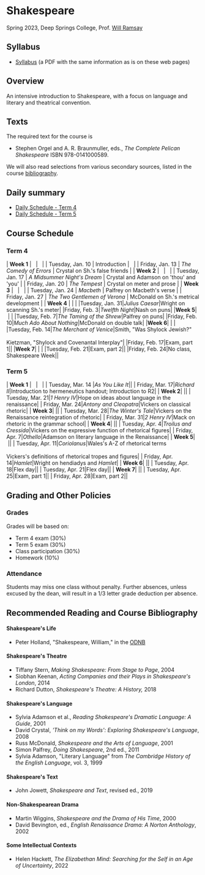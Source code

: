 # Shakespeare

Spring 2023, Deep Springs College, Prof. [Will Ramsay](https://willramsay.github.io)

## Syllabus

* [Syllabus](./ShakespeareSyllabus.pdf) (a PDF with the same information as is on these web pages)

## Overview

An intensive introduction to Shakespeare, with a focus on language and literary and theatrical convention.

## Texts

The required text for the course is
* Stephen Orgel and A. R. Braunmuller, eds., *The Complete Pelican Shakespeare* ISBN 978-0141000589.

We will also read selections from various secondary sources, listed in the course [bibliography](#recommended-reading-and-course-bibliography).

## Daily summary

* [Daily Schedule - Term 4](./daily_schedule-term_4.html)
* [Daily Schedule - Term 5](./daily_schedule-term_5.html) 

## Course Schedule

### Term 4

| **Week 1** | &nbsp; | &nbsp; |
| Tuesday, Jan. 10 | Introduction | &nbsp; |
| Friday, Jan. 13 | *The Comedy of Errors* | Crystal on Sh.'s false friends |
| **Week 2** | &nbsp; | &nbsp; |
| Tuesday, Jan. 17 | *A Midsummer Night's Dream* | Crystal and Adamson on 'thou' and 'you' |
| Friday, Jan. 20 | *The Tempest* | Crystal on meter and prose |
| **Week 3** | &nbsp; | &nbsp; |
| Tuesday, Jan. 24 | *Macbeth* | Palfrey on Macbeth's verse |
| Friday, Jan. 27 | *The Two Gentlemen of Verona* | McDonald on Sh.'s metrical development |
| **Week 4** |&nbsp;|&nbsp;|
|Tuesday, Jan. 31|*Julius Caesar*|Wright on scanning Sh.'s meter|
|Friday, Feb. 3|*Twelfth Night*|Nash on puns|
|**Week 5**|&nbsp;|&nbsp;|
|Tuesday, Feb. 7|*The Taming of the Shrew*|Palfrey on puns|
|Friday, Feb. 10|*Much Ado About Nothing*|McDonald on double talk|
|**Week 6**|&nbsp;|&nbsp;|
|Tuesday, Feb. 14|*The Merchant of Venice*|Smith, "Was Shylock Jewish?" <br>
<br> Kietzman, "Shylock and Covenantal Interplay"|
|Friday, Feb. 17|Exam, part 1||
|**Week 7**|&nbsp;|&nbsp;|
|Tuesday, Feb. 21|Exam, part 2||
|Friday, Feb. 24|No class, Shakespeare Week||

### Term 5

| **Week 1** | &nbsp; | &nbsp; |
| Tuesday, Mar. 14 |*As You Like It*||
| Friday, Mar. 17|*Richard II*|Introduction to hermeneutics handout; Introduction to R2|
| **Week 2**|&nbsp;||
| Tuesday, Mar. 21|*1 Henry IV*|Hope on ideas about language in the renaissance|
| Friday, Mar. 24|*Antony and Cleopatra*|Vickers on classical rhetoric|
| **Week 3**|&nbsp;||
| Tuesday, Mar. 28|*The Winter's Tale*|Vickers on the Renaissance reintegration of rhetoric|
| Friday, Mar. 31|*2 Henry IV*|Mack on rhetoric in the grammar school|
| **Week 4**|&nbsp;||
| Tuesday, Apr. 4|*Troilus and Cressida*|Vickers on the expressive function of rhetorical figures|
| Friday, Apr. 7|*Othello*|Adamson on literary language in the Renaissance|
| **Week 5**|&nbsp;||
| Tuesday, Apr. 11|*Coriolanus*|Wales's A-Z of rhetorical terms <br> <br> Vickers's definitions of rhetorical tropes and figures|
| Friday, Apr. 14|*Hamlet*|Wright on hendiadys and *Hamlet*|
| **Week 6**|&nbsp;||
| Tuesday, Apr. 18|Flex day||
| Tuesday, Apr. 21|Flex day||
| **Week 7**|&nbsp;||
| Tuesday, Apr. 25|Exam, part 1||
| Friday, Apr. 28|Exam, part 2||

## Grading and Other Policies

### Grades
Grades will be based on:
* Term 4 exam (30%)
* Term 5 exam (30%)
* Class participation (30%)
* Homework (10%)

### Attendance 
Students may miss one class without penalty. Further absences, unless excused by the dean, will result in a 1/3 letter grade deduction per absence.

## Recommended Reading and Course Bibliography

#### Shakespeare's Life
* Peter Holland, "Shakespeare, William," in the [ODNB](https://doi.org/10.1093/ref:odnb/25200) 

#### Shakespeare's Theatre
* Tiffany Stern, *Making Shakespeare: From Stage to Page*, 2004
* Siobhan Keenan, *Acting Companies and their Plays in Shakespeare's London*, 2014
* Richard Dutton, *Shakespeare's Theatre: A History,* 2018

#### Shakespeare's Language
* Sylvia Adamson et al., *Reading Shakespeare's Dramatic Language: A Guide*, 2001
* David Crystal, *'Think on my Words': Exploring Shakespeare's Language*, 2008
* Russ McDonald, *Shakespeare and the Arts of Language*, 2001
* Simon Palfrey, *Doing Shakespeare*, 2nd ed., 2011
* Sylvia Adamson, "Literary Language" from *The Cambridge History of the English Language*, vol. 3, 1999

#### Shakespeare's Text
* John Jowett, *Shakespeare and Text*, revised ed., 2019 

#### Non-Shakespearean Drama
* Martin Wiggins, *Shakespeare and the Drama of His Time*, 2000
* David Bevington, ed., *English Renaissance Drama: A Norton Anthology*, 2002

#### Some Intellectual Contexts
* Helen Hackett, *The Elizabethan Mind: Searching for the Self in an Age of Uncertainty*, 2022
